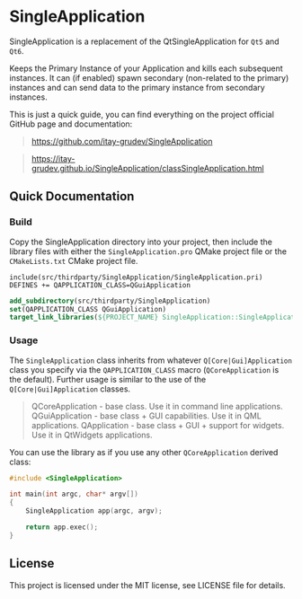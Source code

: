 # SingleApplication

SingleApplication is a replacement of the QtSingleApplication for `Qt5` and `Qt6`.

Keeps the Primary Instance of your Application and kills each subsequent
instances. It can (if enabled) spawn secondary (non-related to the primary)
instances and can send data to the primary instance from secondary instances.

This is just a quick guide, you can find everything on the project official GitHub page and documentation:

> https://github.com/itay-grudev/SingleApplication

> https://itay-grudev.github.io/SingleApplication/classSingleApplication.html

## Quick Documentation

### Build

Copy the SingleApplication directory into your project, then include the library files
with either the `SingleApplication.pro` QMake project file or the `CMakeLists.txt` CMake project file.

```qmake
include(src/thirdparty/SingleApplication/SingleApplication.pri)
DEFINES += QAPPLICATION_CLASS=QGuiApplication
```

```cmake
add_subdirectory(src/thirdparty/SingleApplication)
set(QAPPLICATION_CLASS QGuiApplication)
target_link_libraries(${PROJECT_NAME} SingleApplication::SingleApplication)
```

### Usage

The `SingleApplication` class inherits from whatever `Q[Core|Gui]Application`
class you specify via the `QAPPLICATION_CLASS` macro (`QCoreApplication` is the
default). Further usage is similar to the use of the `Q[Core|Gui]Application` classes.

> QCoreApplication - base class. Use it in command line applications.
> QGuiApplication - base class + GUI capabilities. Use it in QML applications.
> QApplication - base class + GUI + support for widgets. Use it in QtWidgets applications.

You can use the library as if you use any other `QCoreApplication` derived class:

```cpp
#include <SingleApplication>

int main(int argc, char* argv[])
{
    SingleApplication app(argc, argv);

    return app.exec();
}
```

## License

This project is licensed under the MIT license, see LICENSE file for details.
